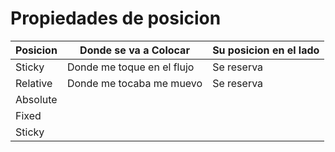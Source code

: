 # Propiedades de posicion

| Posicion | Donde se va a Colocar | Su posicion en el lado | 
|----------|-----------------------|------------------------|
|Sticky |Donde me toque en el flujo|Se reserva|
|Relative| Donde me tocaba me muevo|Se reserva|
|Absolute|
|Fixed |
|Sticky|